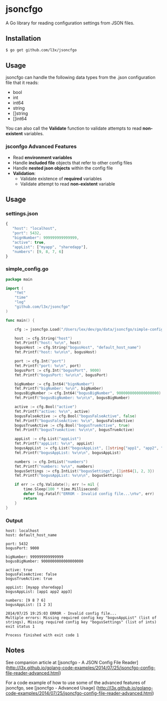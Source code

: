 # jsoncfgo

A Go library for reading configuration settings from JSON files.

## Installation

``` bash
$ go get github.com/l3x/jsoncfgo
```

## Usage

jsoncfgo can handle the following data types from the .json configuration file that it reads:

* bool
* int
* int64
* string
* []string
* []int64

You can also call the __Validate__ function to validate attempts to read __non-existent__ variables.

### jsconfgo Advanced Features

* Read __environment variables__
* Handle __included file__ objects that refer to other config files
* Handle __nested json objects__ within the config file
* __Validation__:
  *  Validate existence of __required__ variables
  *  Validate attempt to read __non-existent__ variable

## Usage

### settings.json
``` javascript
{
   "host": "localhost",
   "port": 5432,
   "bignNumber": 999999999999999,
   "active": true,
   "appList": ["myapp", "sharedapp"],
   "numbers": [9, 8, 7, 6]
}
```

### simple_config.go

``` go
package main

import (
	"fmt"
	"time"
	"log"
	"github.com/l3x/jsoncfgo"
)

func main() {

	cfg := jsoncfgo.Load("/Users/lex/dev/go/data/jsoncfgo/simple-config.json")

	host := cfg.String("host")
	fmt.Printf("host: %v\n", host)
	bogusHost := cfg.String("bogusHost", "default_host_name")
	fmt.Printf("host: %v\n\n", bogusHost)

	port := cfg.Int("port")
	fmt.Printf("port: %v\n", port)
	bogusPort := cfg.Int("bogusPort", 9000)
	fmt.Printf("bogusPort: %v\n\n", bogusPort)

	bigNumber := cfg.Int64("bignNumber")
	fmt.Printf("bigNumber: %v\n", bigNumber)
	bogusBigNumber := cfg.Int64("bogusBigNumber", 9000000000000000000)
	fmt.Printf("bogusBigNumber: %v\n\n", bogusBigNumber)

	active := cfg.Bool("active")
	fmt.Printf("active: %v\n", active)
	bogusFalseActive := cfg.Bool("bogusFalseActive", false)
	fmt.Printf("bogusFalseActive: %v\n", bogusFalseActive)
	bogusTrueActive := cfg.Bool("bogusTrueActive", true)
	fmt.Printf("bogusTrueActive: %v\n\n", bogusTrueActive)

	appList := cfg.List("appList")
	fmt.Printf("appList: %v\n", appList)
	bogusAppList := cfg.List("bogusAppList", []string{"app1", "app2", "app3"})
	fmt.Printf("bogusAppList: %v\n\n", bogusAppList)

	numbers := cfg.IntList("numbers")
	fmt.Printf("numbers: %v\n", numbers)
	bogusSettings := cfg.IntList("bogusSettings", []int64{1, 2, 3})
	fmt.Printf("bogusAppList: %v\n\n", bogusSettings)

	if err := cfg.Validate(); err != nil {
		time.Sleep(100 * time.Millisecond)
		defer log.Fatalf("ERROR - Invalid config file...\n%v", err)
		return
	}
}
```

### Output

``` text
host: localhost
host: default_host_name

port: 5432
bogusPort: 9000

bigNumber: 999999999999999
bogusBigNumber: 9000000000000000000

active: true
bogusFalseActive: false
bogusTrueActive: true

appList: [myapp sharedapp]
bogusAppList: [app1 app2 app3]

numbers: [9 8 7 6]
bogusAppList: [1 2 3]

2014/07/25 19:25:03 ERROR - Invalid config file...
Multiple errors: Missing required config key "bogusAppList" (list of strings), Missing required config key "bogusSettings" (list of ints)
exit status 1

Process finished with exit code 1
```


## Notes

See companion article at [jsoncfgo - A JSON Config File Reader] (http://l3x.github.io/golang-code-examples/2014/07/25/jsoncfgo-config-file-reader-advanced.html)

For a code example of how to use some of the advanced features of jsoncfgo, see [jsoncfgo - Advanced Usage] (http://l3x.github.io/golang-code-examples/2014/07/25/jsoncfgo-config-file-reader-advanced.html)

